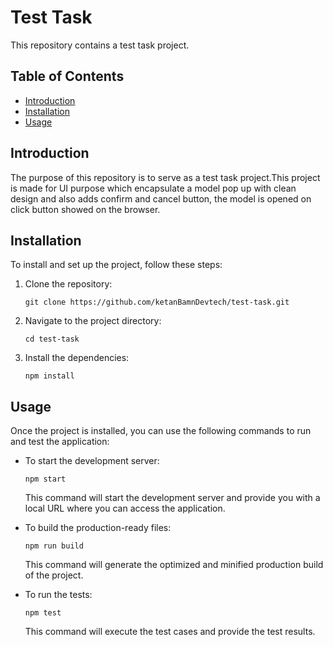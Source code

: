 # Test Task

This repository contains a test task project.

## Table of Contents
- [Introduction](#introduction)
- [Installation](#installation)
- [Usage](#usage)

## Introduction 
The purpose of this repository is to serve as a test task project.This project is made for UI purpose which encapsulate a model pop up with clean design and also adds confirm and cancel button, the model is opened on click button showed on the browser.

## Installation
To install and set up the project, follow these steps:

1. Clone the repository:

   ```
   git clone https://github.com/ketanBamnDevtech/test-task.git
   ```

2. Navigate to the project directory:

   ```
   cd test-task
   ```

3. Install the dependencies:

   ```
   npm install
   ```

## Usage
Once the project is installed, you can use the following commands to run and test the application:

- To start the development server:

  ```
  npm start
  ```

  This command will start the development server and provide you with a local URL where you can access the application.

- To build the production-ready files:

  ```
  npm run build
  ```

  This command will generate the optimized and minified production build of the project.

- To run the tests:

  ```
  npm test
  ```

  This command will execute the test cases and provide the test results.

